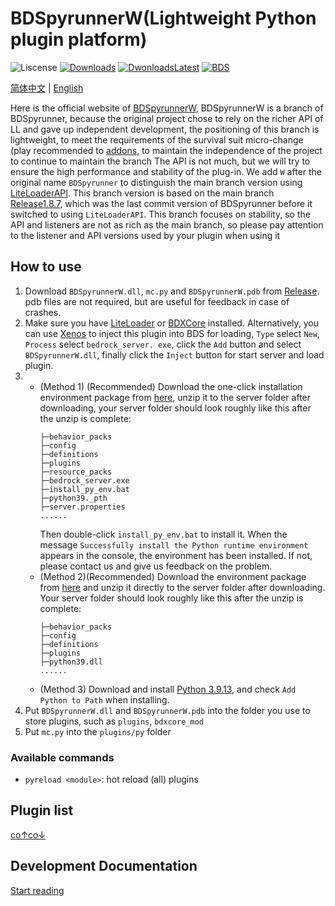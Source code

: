 # BDSpyrunnerW(Lightweight Python plugin platform)

![Liscense](https://img.shields.io/github/license/WillowSauceR/BDSpyrunnerW?style=for-the-badge)
[![Downloads](https://img.shields.io/github/downloads/WillowSauceR/BDSpyrunnerW/total?style=for-the-badge)](https://github.com/WillowSauceR/BDSpyrunnerW/releases/latest)
[![DwonloadsLatest](https://img.shields.io/github/downloads/WillowSauceR/BDSpyrunnerW/latest/total?label=DOWNLOAD@LATEST&style=for-the-badge)](https://github.com/WillowSauceR/BDSpyrunnerW/releases/latest)
[![BDS](https://img.shields.io/badge/BDS-1.19.72.01-blue?style=for-the-badge)](https://www.minecraft.net/download/server/bedrock)

[简体中文](https://pyr.jfishing.love/zh_Hans/) | [English](/)

Here is the official website of [BDSpyrunnerW](https://github.com/WillowSauceR/BDSpyrunnerW/ "Github page"), BDSpyrunnerW is a branch of BDSpyrunner, because the original project chose to rely on the richer API of LL and gave up independent development, the positioning of this branch is lightweight, to meet the requirements of the survival suit micro-change (play recommended to [addons](https://mcpedl.com/ "find addons"), to maintain the independence of the project to continue to maintain the branch The API is not much, but we will try to ensure the high performance and stability of the plug-in. We add ``W`` after the original name ``BDSpyrunner`` to distinguish the main branch version using [LiteLoaderAPI](https://github.com/LiteLDev/LiteLoaderBDS/). This branch version is based on the main branch [Release1.8.7](https://github.com/twoone-3/BDSpyrunner/tree/f7645c3e69bf505d4207f76932c28665fff576fe "Github page"), which was the last commit version of BDSpyrunner before it switched to using ``LiteLoaderAPI``. This branch focuses on stability, so the API and listeners are not as rich as the main branch, so please pay attention to the listener and API versions used by your plugin when using it

## How to use

1. Download ``BDSpyrunnerW.dll``, ``mc.py`` and ``BDSpyrunnerW.pdb`` from [Release](https://github.com/WillowSauceR/BDSpyrunnerW/releases/latest). pdb files are not required, but are useful for feedback in case of crashes.
2. Make sure you have [LiteLoader](https://github.com/LiteLDev/LiteLoaderBDS) or [BDXCore](https://github.com/jfishing/BDXCore) installed. Alternatively, you can use [Xenos](https://github.com/DarthTon/Xenos/releases/latest) to inject this plugin into BDS for loading, ``Type`` select ``New``, ``Process`` select ``bedrock_server. exe``, click the ``Add`` button and select ``BDSpyrunnerW.dll``, finally click the ``Inject`` button for start server and load plugin.
3. * (Method 1) (Recommended) Download the one-click installation environment package from [here](https://pyr.jfishing.love/plugins/setup_pyrw_runtime.zip), unzip it to the server folder after downloading, your server folder should look roughly like this after the unzip is complete:
      ```Folder Structure
      ├─behavior_packs
      ├─config
      ├─definitions
      ├─plugins
      ├─resource_packs
      ├─bedrock_server.exe
      ├─install_py_env.bat
      ├─python39._pth
      ├─server.properties
      ......
      ```
      Then double-click ``install_py_env.bat`` to install it. When the message ``Successfully install the Python runtime environment`` appears in the console, the environment has been installed. If not, please contact us and give us feedback on the problem.
   * (Method 2)(Recommended) Download the environment package from [here](https://pyr.jfishing.love/plugins/pyrw_runtime.zip) and unzip it directly to the server folder after downloading. Your server folder should look roughly like this after the unzip is complete:
     ```Folder structure
     ├─behavior_packs
     ├─config
     ├─definitions
     ├─plugins
     ├─python39.dll
     ......
     ```
   * (Method 3) Download and install [Python 3.9.13](https://www.python.org/ftp/python/3.9.13/python-3.9.13-amd64.exe), and check ``Add Python to Path`` when installing.
4. Put ``BDSpyrunnerW.dll`` and ``BDSpyrunnerW.pdb`` into the folder you use to store plugins, such as ``plugins``, ``bdxcore_mod``
5. Put ``mc.py`` into the ``plugins/py`` folder

### Available commands

* ``pyreload <module>``: hot reload (all) plugins

## Plugin list

[co↑co↓](plugins/README.md "here")

## Development Documentation

[Start reading](docs/README.md)
